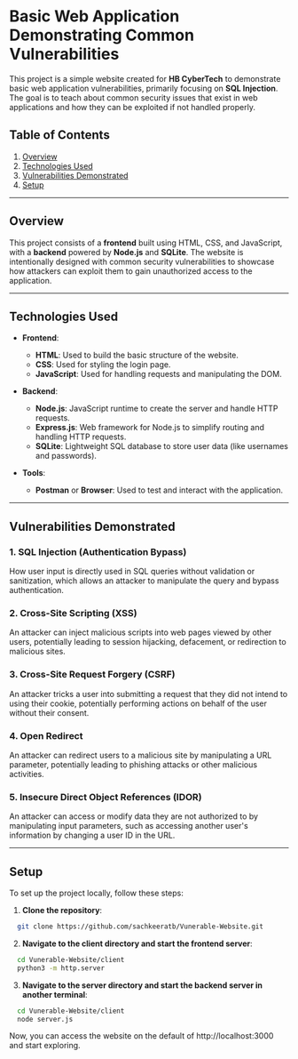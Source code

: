 # Basic Web Application Demonstrating Common Vulnerabilities

This project is a simple website created for **HB CyberTech** to demonstrate basic web application vulnerabilities, primarily focusing on **SQL Injection**. The goal is to teach about common security issues that exist in web applications and how they can be exploited if not handled properly.

## Table of Contents

1. [Overview](#overview)
2. [Technologies Used](#technologies-used)
3. [Vulnerabilities Demonstrated](#vulnerabilities-demonstrated)
4. [Setup](#setup)

---

## Overview

This project consists of a **frontend** built using HTML, CSS, and JavaScript, with a **backend** powered by **Node.js** and **SQLite**. The website is intentionally designed with common security vulnerabilities to showcase how attackers can exploit them to gain unauthorized access to the application.

---

## Technologies Used

- **Frontend**:

  - **HTML**: Used to build the basic structure of the website.
  - **CSS**: Used for styling the login page.
  - **JavaScript**: Used for handling requests and manipulating the DOM.

- **Backend**:

  - **Node.js**: JavaScript runtime to create the server and handle HTTP requests.
  - **Express.js**: Web framework for Node.js to simplify routing and handling HTTP requests.
  - **SQLite**: Lightweight SQL database to store user data (like usernames and passwords).

- **Tools**:
  - **Postman** or **Browser**: Used to test and interact with the application.

---

## Vulnerabilities Demonstrated

### 1. **SQL Injection (Authentication Bypass)**

How user input is directly used in SQL queries without validation or sanitization, which allows an attacker to manipulate the query and bypass authentication.

### 2. **Cross-Site Scripting (XSS)**

An attacker can inject malicious scripts into web pages viewed by other users, potentially leading to session hijacking, defacement, or redirection to malicious sites.

### 3. **Cross-Site Request Forgery (CSRF)**

An attacker tricks a user into submitting a request that they did not intend to using their cookie, potentially performing actions on behalf of the user without their consent.

### 4. **Open Redirect**

An attacker can redirect users to a malicious site by manipulating a URL parameter, potentially leading to phishing attacks or other malicious activities.

### 5. **Insecure Direct Object References (IDOR)**

An attacker can access or modify data they are not authorized to by manipulating input parameters, such as accessing another user's information by changing a user ID in the URL.

---

## Setup

To set up the project locally, follow these steps:

1. **Clone the repository**:

```sh
  git clone https://github.com/sachkeeratb/Vunerable-Website.git
```

2. **Navigate to the client directory and start the frontend server**:

```sh
  cd Vunerable-Website/client
  python3 -m http.server
```

3. **Navigate to the server directory and start the backend server in another terminal**:

```sh
  cd Vunerable-Website/client
  node server.js
```

Now, you can access the website on the default of http://localhost:3000 and start exploring.
